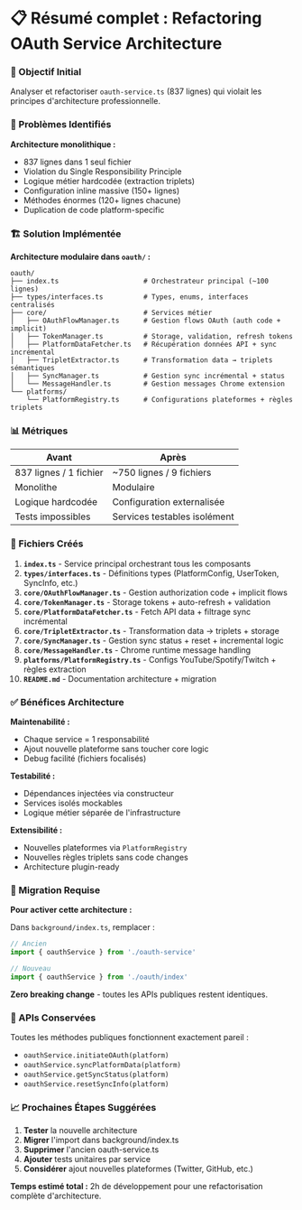 # 📋 Résumé complet : Refactoring OAuth Service Architecture

### 🎯 Objectif Initial
Analyser et refactoriser `oauth-service.ts` (837 lignes) qui violait les principes d'architecture professionnelle.

### 🚨 Problèmes Identifiés

**Architecture monolithique :**
- 837 lignes dans 1 seul fichier
- Violation du Single Responsibility Principle
- Logique métier hardcodée (extraction triplets)
- Configuration inline massive (150+ lignes)
- Méthodes énormes (120+ lignes chacune)
- Duplication de code platform-specific

### 🏗️ Solution Implémentée

**Architecture modulaire dans `oauth/` :**

```
oauth/
├── index.ts                     # Orchestrateur principal (~100 lignes)
├── types/interfaces.ts          # Types, enums, interfaces centralisés
├── core/                        # Services métier
│   ├── OAuthFlowManager.ts      # Gestion flows OAuth (auth code + implicit)
│   ├── TokenManager.ts          # Storage, validation, refresh tokens
│   ├── PlatformDataFetcher.ts   # Récupération données API + sync incrémental
│   ├── TripletExtractor.ts      # Transformation data → triplets sémantiques
│   ├── SyncManager.ts           # Gestion sync incrémental + status
│   └── MessageHandler.ts        # Gestion messages Chrome extension
└── platforms/
    └── PlatformRegistry.ts      # Configurations plateformes + règles triplets
```

### 📊 Métriques

| Avant | Après |
|-------|-------|
| 837 lignes / 1 fichier | ~750 lignes / 9 fichiers |
| Monolithe | Modulaire |
| Logique hardcodée | Configuration externalisée |
| Tests impossibles | Services testables isolément |

### 🔧 Fichiers Créés

1. **`index.ts`** - Service principal orchestrant tous les composants
2. **`types/interfaces.ts`** - Définitions types (PlatformConfig, UserToken, SyncInfo, etc.)
3. **`core/OAuthFlowManager.ts`** - Gestion authorization code + implicit flows
4. **`core/TokenManager.ts`** - Storage tokens + auto-refresh + validation
5. **`core/PlatformDataFetcher.ts`** - Fetch API data + filtrage sync incrémental
6. **`core/TripletExtractor.ts`** - Transformation data → triplets + storage
7. **`core/SyncManager.ts`** - Gestion sync status + reset + incremental logic
8. **`core/MessageHandler.ts`** - Chrome runtime message handling
9. **`platforms/PlatformRegistry.ts`** - Configs YouTube/Spotify/Twitch + règles extraction
10. **`README.md`** - Documentation architecture + migration

### ✅ Bénéfices Architecture

**Maintenabilité :**
- Chaque service = 1 responsabilité
- Ajout nouvelle plateforme sans toucher core logic
- Debug facilité (fichiers focalisés)

**Testabilité :**
- Dépendances injectées via constructeur
- Services isolés mockables
- Logique métier séparée de l'infrastructure

**Extensibilité :**
- Nouvelles plateformes via `PlatformRegistry`
- Nouvelles règles triplets sans code changes
- Architecture plugin-ready

### 🔄 Migration Requise

**Pour activer cette architecture :**

Dans `background/index.ts`, remplacer :
```typescript
// Ancien
import { oauthService } from './oauth-service'

// Nouveau  
import { oauthService } from './oauth/index'
```

**Zero breaking change** - toutes les APIs publiques restent identiques.

### 🧪 APIs Conservées

Toutes les méthodes publiques fonctionnent exactement pareil :
- `oauthService.initiateOAuth(platform)`
- `oauthService.syncPlatformData(platform)`
- `oauthService.getSyncStatus(platform)`
- `oauthService.resetSyncInfo(platform)`

### 📈 Prochaines Étapes Suggérées

1. **Tester** la nouvelle architecture
2. **Migrer** l'import dans background/index.ts
3. **Supprimer** l'ancien oauth-service.ts
4. **Ajouter** tests unitaires par service
5. **Considérer** ajout nouvelles plateformes (Twitter, GitHub, etc.)

**Temps estimé total :** 2h de développement pour une refactorisation complète d'architecture.